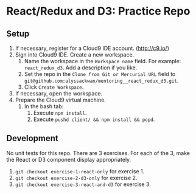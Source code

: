 # React/Redux and D3: Practice Repo

## Setup

1. If necessary, register for a Cloud9 IDE account. (http://c9.io/)
2. Sign into Cloud9 IDE. Create a new workspace.
    1. Name the workspace in the `Workspace name` field. For example: `react_redux_d3`. Add a description if you like.
    2. Set the repo in the `Clone from Git or Mercurial URL` field to `git@github.com:alyssackwan/mentoring__react_redux_d3.git`.
    3. Click `Create Workspace`.
3. If necessary, open the workspace.
4. Prepare the Cloud9 virtual machine.
    1. In the bash tab:
        1. Execute `npm install`.
        2. Execute `pushd client/ && npm install && popd`.

## Development

No unit tests for this repo. There are 3 exercises.
For each of the 3, make the React or D3 component display appropriately.

1. `git checkout exercise-1-react-only` for exercise 1.
2. `git checkout exercise-2-d3-only` for exercise 2.
3. `git checkout exercise-3-react-and-d3` for exercise 3.
